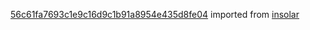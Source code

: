 [56c61fa7693c1e9c16d9c1b91a8954e435d8fe04](https://github.com/insolar/insolar/commit/56c61fa7693c1e9c16d9c1b91a8954e435d8fe04) imported from [insolar](https://github.com/insolar/insolar)
